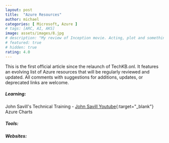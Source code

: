 ```yaml
---
layout: post
title:  "Azure Resources"
author: michael
categories: [ Microsoft, Azure ]
# tags: [ARC, AI, AKS]
image: assets/images/8.jpg
# description: "My review of Inception movie. Acting, plot and something else in this short description."
# featured: true
# hidden: true
rating: 4.0
---
```


This is the first official article since the relaunch of TechKB.onl. It features an evolving list of Azure resources that will be regularly reviewed and updated. All comments with suggestions for additions, updates, or deprecated links are welcome. 

##### Learning:

John Savill's Technical Training -  [John Savill Youtube](https://www.youtube.com/@NTFAQGuy){:target="_blank"}
Azure Charts

##### Tools:

##### Websites: